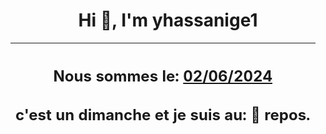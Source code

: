 <h1 align='center'>Hi 👋, I'm yhassanige1</h1>
<div align='center'>

|<h2 align='center'>Nous sommes le: <u>02/06/2024</u></h2><h2 align='center'>c'est un dimanche et je suis au: 🌴 repos.</h2>|
|---
</div>